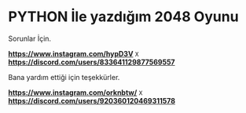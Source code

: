 # PYTHON İle yazdığım 2048 Oyunu

Sorunlar İçin.

**https://www.instagram.com/hypD3V**
`X`
**https://discord.com/users/833641129877569557**

Bana yardım ettiği için teşekkürler.

**https://www.instagram.com/orknbtw/**
`X`
**https://discord.com/users/920360120469311578**



